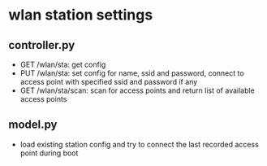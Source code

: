 # wlan station settings

## controller.py
- GET /wlan/sta: get config
- PUT /wlan/sta: set config for name, ssid and password, connect to access point with specified ssid and password if any
- GET /wlan/sta/scan: scan for access points and return list of available access points

## model.py
- load existing station config and try to connect the last recorded access point during boot
